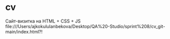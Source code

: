 # cv
Сайт-визитка на HTML + CSS + JS
file:///Users/ajkokululanbekova/Desktop/QA%20-Studio/sprint%208/cv_git-main/index.html?!

